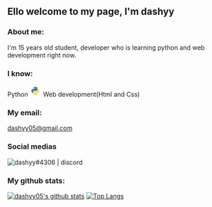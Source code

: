 ## Ello welcome to my page, I'm dashyy

### About me:
I'm 15 years old student, developer who is learning python and web development right now.

### I know: 
Python <code><img alt="Python" height="26px" src="https://raw.githubusercontent.com/github/explore/80688e429a7d4ef2fca1e82350fe8e3517d3494d/topics/python/python.png"></code>
Web development(Html and Css)

### My email:
[dashyy05@gmail.com](mailto:dashyy05@gmail.com)

### Social medias
[<img align="left" alt="dashyy#4306 | discord" src="https://img.icons8.com/ios-filled/48/000000/discord-logo.png"/>](https://discord.com/users/597175122222252038)
<br>


### My github stats:
[![dashyy05's github stats](https://github-readme-stats.vercel.app/api?username=dashyy05&show_icons=true)](https://github.com/anuraghazra/github-readme-stats)
[![Top Langs](https://github-readme-stats.vercel.app/api/top-langs/?username=izzy-q&hide=powershell&theme=dark&layout=compact)]()
